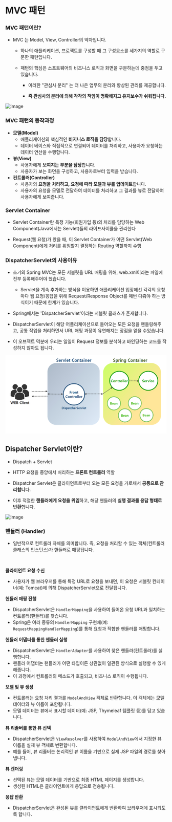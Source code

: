 # MVC 패턴

### MVC 패턴이란?

- MVC 는 Model, View, Controller의 약자입니다.

  - 하나의 애플리케이션, 프로젝트를 구성할 때 그 구성요소를 세가지의 역할로 구분한 패턴입니다.

  - 패턴의 핵심은 소프트웨어의 비즈니스 로직과 화면을 구분하는데 중점을 두고있습니다.

    - 이러한 "관심사 분리" 는 더 나은 업무의 분리와 향상된 관리를 제공합니다.

    - **즉 관심사의 분리에 의해 각각의 책임이 명확해지고 유지보수가 쉬워집니다.**

![image](https://github.com/user-attachments/assets/069e950f-368b-4574-bef7-1d15be8ab3e6)

### **MVC 패턴의 동작과정**

- **모델(Model)** 
  - 애플리케이션의 핵심적인 **비지니스 로직을 담당**합니다. 
  - 데이터 베이스와 직접적으로 연결되어 데이터를 처리하고, 사용자가 요청하는 데이터 연산을 수행합니다.
- **뷰(View)**
  - 사용자에게 **보여지는 부분을 담당**합니다. 
  - 사용자가 보는 화면을 구성하고, 사용자로부터 입력을 받습니다.
- **컨트롤러(Controller)**
  - 사용자의 **요청을 처리하고, 요청에 따라 모델과 뷰를 업데이트**합니다. 
  - 사용자의 요청을 모델로 전달하여 데이터를 처리하고 그 결과를 뷰로 전달하여 사용자에게 보여줍니다.



### Servlet Container

- Servlet Container란 특정 기능(회원가입 등)의 처리를 담당하는 Web Component(Java에서는 Servlet)들의 라이프사이클을 관리한다

- Request(웹 요청)가 왔을 때, 이 Servlet Container가 어떤 Servlet(Web Component)에게 처리를 위임할지 결정하는 Routing 역할까지 수행

  

### DispatcherServlet의 사용이유

- 초기의 Spring MVC는 모든 서블릿을 URL 매핑을 위해, web.xml이라는 파일에 전부 등록해주어야 했습니다.
  - Servlet을 계속 추가하는 방식을 이용하면 애플리케이션 입장에선 각각의 요청마다 웹 요청/응답을 위해 Request/Response Object를 매번 다뤄야 하는 방식이기 때문에 한계가 있습니다.
- Spring에서는  'DispatcherServlet'이라는 서블릿 클래스가 존재합니다.
- DispatcherServlet이 해당 어플리케이션으로 들어오는 모든 요청을 핸들링해주고, 공통 작업을 처리하면서 URL 매핑 과정이 유연해지는 장점을 얻을 수있습니다.

- 이 오브젝트 덕분에 우리는 일일이 Request 정보를 분석하고 바인딩하는 코드를 작성하지 않아도 됩니다.

![image-20241208145854882](https://raw.githubusercontent.com/CUCU7103/save-image-repo/main/image/image-20241208145854882.png)



## Dispatcher Servlet이란?

- Dispatch + Servlet
- HTTP 요청을 중앙에서 처리하는 **프론트 컨트롤러** 역할
- Dispatcher Servlet은 클라이언트로부터 오는 모든 요청을 가로채서 **공통으로 관리합니**다.

- 이후 적절한 **핸들러에게 요청을 위임**하고, 해당 핸들러의 **실행 결과를 응답 형태로 반환**합니다.

![image](https://github.com/user-attachments/assets/e43961f1-487d-4772-8226-d61e6272de75)


### 핸들러 (Handler)

- 일반적으로 컨트롤러 자체를 의미합니다. 즉, 요청을 처리할 수 있는 객체(컨트롤러 클래스의 인스턴스)가 핸들러로 매핑됩니다.

<br>

**클라이언트 요청 수신**

- 사용자가 웹 브라우저를 통해 특정 URL로 요청을 보내면, 이 요청은 서블릿 컨테이너(예: Tomcat)에 의해 DispatcherServlet으로 전달됩니다.

**핸들러 매핑 진행**

- DispatcherServlet은 `HandlerMapping`을 사용하여 들어온 요청 URL과 일치하는 컨트롤러(핸들러)를 찾습니다.
- Spring은 여러 종류의 `HandlerMapping` 구현체(예: `RequestMappingHandlerMapping`)를 통해 요청과 적합한 핸들러를 매핑합니다.

**핸들러 어댑터를 통한 핸들러 실행**

- DispatcherServlet은 `HandlerAdapter`를 사용하여 찾은 핸들러(컨트롤러)를 실행합니다.
- 핸들러 어댑터는 핸들러가 어떤 타입이든 상관없이 일관된 방식으로 실행할 수 있게 해줍니다.
- 이 과정에서 컨트롤러의 메소드가 호출되고, 비즈니스 로직이 수행됩니다.

**모델 및 뷰 생성**

- 컨트롤러는 요청 처리 결과를 `ModelAndView` 객체로 반환합니다. 이 객체에는 모델 데이터와 뷰 이름이 포함됩니다.
- 모델 데이터는 뷰에서 표시할 데이터(예: JSP, Thymeleaf 템플릿 등)를 담고 있습니다.

**뷰 리졸버를 통한 뷰 선택**

- DispatcherServlet은 `ViewResolver`를 사용하여 `ModelAndView`에서 지정한 뷰 이름을 실제 뷰 객체로 변환합니다.
- 예를 들어, 뷰 리졸버는 논리적인 뷰 이름을 기반으로 실제 JSP 파일의 경로를 찾아냅니다.

**뷰 렌더링**

- 선택된 뷰는 모델 데이터를 기반으로 최종 HTML 페이지를 생성합니다.
- 생성된 HTML은 클라이언트에게 응답으로 전송됩니다.

**응답 반환**

- DispatcherServlet은 완성된 뷰를 클라이언트에게 반환하여 브라우저에 표시되도록 합니다.



